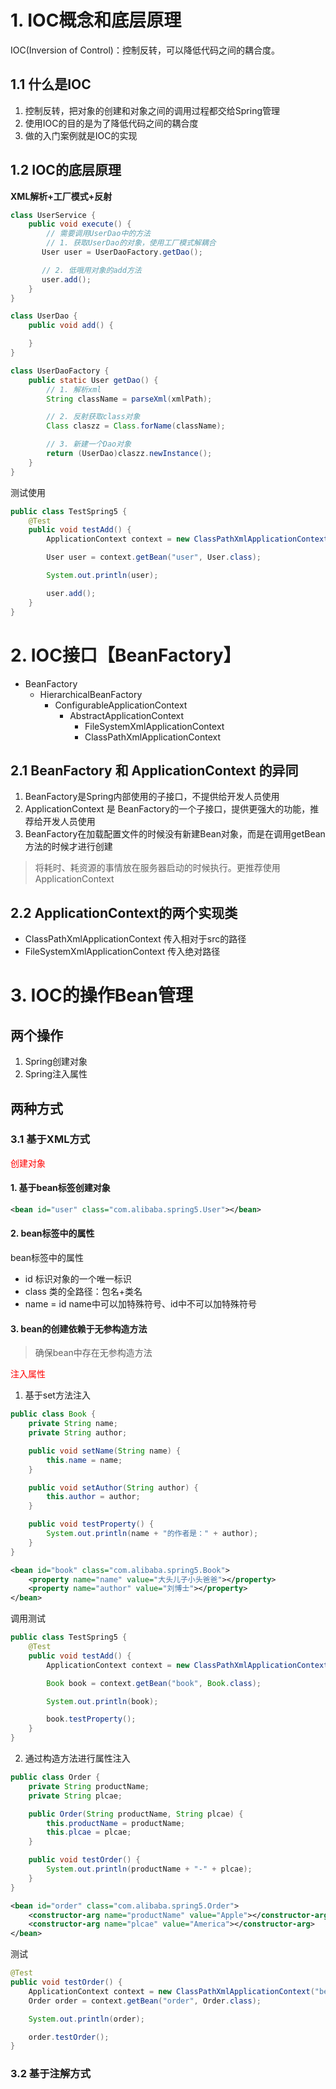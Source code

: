# 1. IOC概念和底层原理

IOC(Inversion of Control)：控制反转，可以降低代码之间的耦合度。

## 1.1 什么是IOC

1. 控制反转，把对象的创建和对象之间的调用过程都交给Spring管理
2. 使用IOC的目的是为了降低代码之间的耦合度
3. 做的入门案例就是IOC的实现

## 1.2 IOC的底层原理

**XML解析+工厂模式+反射**

```java
class UserService {
    public void execute() {
        // 需要调用UserDao中的方法
        // 1. 获取UserDao的对象，使用工厂模式解耦合
       User user = UserDaoFactory.getDao();

       // 2. 低哦用对象的add方法
       user.add();
    }
}
```

```java
class UserDao {
    public void add() {

    }
}
```

```java
class UserDaoFactory {
    public static User getDao() {
        // 1. 解析xml
        String className = parseXml(xmlPath);

        // 2. 反射获取class对象
        Class claszz = Class.forName(className);

        // 3. 新建一个Dao对象
        return (UserDao)claszz.newInstance();
    }
}
```

测试使用

```java
public class TestSpring5 {
    @Test
    public void testAdd() {
        ApplicationContext context = new ClassPathXmlApplicationContext("bean1.xml");

        User user = context.getBean("user", User.class);

        System.out.println(user);

        user.add();
    }
}
```

# 2. IOC接口【BeanFactory】

- BeanFactory
  - HierarchicalBeanFactory
    - ConfigurableApplicationContext
      - AbstractApplicationContext 
        - FileSystemXmlApplicationContext
        - ClassPathXmlApplicationContext

## 2.1 BeanFactory 和 ApplicationContext 的异同

1. BeanFactory是Spring内部使用的子接口，不提供给开发人员使用
2. ApplicationContext 是 BeanFactory的一个子接口，提供更强大的功能，推荐给开发人员使用
3. BeanFactory在加载配置文件的时候没有新建Bean对象，而是在调用getBean方法的时候才进行创建

> 将耗时、耗资源的事情放在服务器启动的时候执行。更推荐使用ApplicationContext

## 2.2 ApplicationContext的两个实现类

- ClassPathXmlApplicationContext    传入相对于src的路径
- FileSystemXmlApplicationContext   传入绝对路径

# 3. IOC的操作Bean管理

## 两个操作

1. Spring创建对象
2. Spring注入属性

## 两种方式

### 3.1 基于XML方式

<font color="red"> 创建对象 </font>

#### 1. 基于bean标签创建对象

```xml
<bean id="user" class="com.alibaba.spring5.User"></bean>
```

#### 2. bean标签中的属性

bean标签中的属性

- id        标识对象的一个唯一标识
- class     类的全路径：包名+类名
- name = id name中可以加特殊符号、id中不可以加特殊符号

#### 3. bean的创建依赖于无参构造方法

> 确保bean中存在无参构造方法

<font color="red"> 注入属性 </font>

1. 基于set方法注入

```java
public class Book {
    private String name;
    private String author;

    public void setName(String name) {
        this.name = name;
    }

    public void setAuthor(String author) {
        this.author = author;
    }

    public void testProperty() {
        System.out.println(name + "的作者是：" + author);
    }
}
```

```xml
<bean id="book" class="com.alibaba.spring5.Book">
    <property name="name" value="大头儿子小头爸爸"></property>
    <property name="author" value="刘博士"></property>
</bean>
```
调用测试

```java
public class TestSpring5 {
    @Test
    public void testAdd() {
        ApplicationContext context = new ClassPathXmlApplicationContext("bean1.xml");

        Book book = context.getBean("book", Book.class);

        System.out.println(book);

        book.testProperty();
    }
}
```

2. 通过构造方法进行属性注入

```java
public class Order {
    private String productName;
    private String plcae;

    public Order(String productName, String plcae) {
        this.productName = productName;
        this.plcae = plcae;
    }

    public void testOrder() {
        System.out.println(productName + "-" + plcae);
    }
}
```

```xml
<bean id="order" class="com.alibaba.spring5.Order">
    <constructor-arg name="productName" value="Apple"></constructor-arg>
    <constructor-arg name="plcae" value="America"></constructor-arg>
</bean>
```

测试
```java
@Test
public void testOrder() {
    ApplicationContext context = new ClassPathXmlApplicationContext("bean1.xml");
    Order order = context.getBean("order", Order.class);

    System.out.println(order);

    order.testOrder();
}
```
### 3.2 基于注解方式

